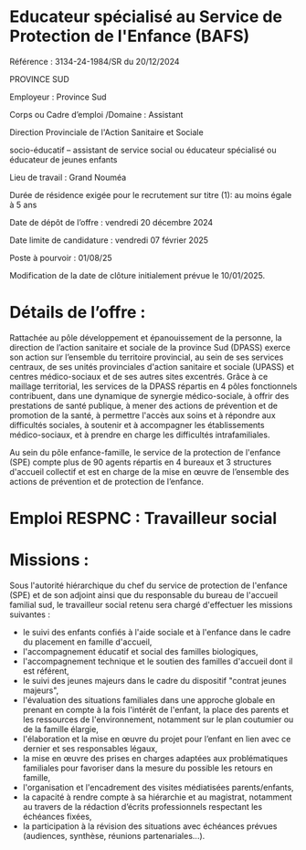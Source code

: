 # Educateur spécialisé au Service de Protection de l'Enfance (BAFS)

Référence : 3134-24-1984/SR du 20/12/2024

PROVINCE SUD

Employeur : Province Sud

Corps ou Cadre d’emploi /Domaine : Assistant

Direction Provinciale de l'Action Sanitaire et Sociale

socio-éducatif – assistant de service social ou éducateur spécialisé ou éducateur de jeunes enfants

Lieu de travail : Grand Nouméa

Durée de résidence exigée pour le recrutement sur titre (1): au moins égale à 5 ans

Date de dépôt de l’offre : vendredi 20 décembre 2024

Date limite de candidature : vendredi 07 février 2025

Poste à pourvoir : 01/08/25

Modification de la date de clôture initialement prévue le 10/01/2025.

# Détails de l’offre :

Rattachée au pôle développement et épanouissement de la personne, la direction de l’action sanitaire et sociale de la province Sud (DPASS) exerce son action sur l’ensemble du territoire provincial, au sein de ses services centraux, de ses unités provinciales d'action sanitaire et sociale (UPASS) et centres médico-sociaux et de ses autres sites excentrés. Grâce à ce maillage territorial, les services de la DPASS répartis en 4 pôles fonctionnels contribuent, dans une dynamique de synergie médico-sociale, à offrir des prestations de santé publique, à mener des actions de prévention et de promotion de la santé, à permettre l'accès aux soins et à répondre aux difficultés sociales, à soutenir et à accompagner les établissements médico-sociaux, et à prendre en charge les difficultés intrafamiliales.

Au sein du pôle enfance-famille, le service de la protection de l'enfance (SPE) compte plus de 90 agents répartis en 4 bureaux et 3 structures d'accueil collectif et est en charge de la mise en œuvre de l’ensemble des actions de prévention et de protection de l’enfance.

# Emploi RESPNC : Travailleur social

# Missions :

Sous l'autorité hiérarchique du chef du service de protection de l'enfance (SPE) et de son adjoint ainsi que du responsable du bureau de l'accueil familial sud, le travailleur social retenu sera chargé d'effectuer les missions suivantes :

- le suivi des enfants confiés à l'aide sociale et à l'enfance dans le cadre du placement en famille d'accueil,
- l'accompagnement éducatif et social des familles biologiques,
- l'accompagnement technique et le soutien des familles d'accueil dont il est référent,
- le suivi des jeunes majeurs dans le cadre du dispositif "contrat jeunes majeurs",
- l'évaluation des situations familiales dans une approche globale en prenant en compte à la fois l'intérêt de l'enfant, la place des parents et les ressources de l'environnement, notamment sur le plan coutumier ou de la famille élargie,
- l'élaboration et la mise en œuvre du projet pour l’enfant en lien avec ce dernier et ses responsables légaux,
- la mise en œuvre des prises en charges adaptées aux problématiques familiales pour favoriser dans la mesure du possible les retours en famille,
- l'organisation et l'encadrement des visites médiatisées parents/enfants,
- la capacité à rendre compte à sa hiérarchie et au magistrat, notamment au travers de la rédaction d’écrits professionnels respectant les échéances fixées,
- la participation à la révision des situations avec échéances prévues (audiences, synthèse, réunions partenariales...).